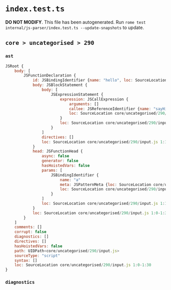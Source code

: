 # `index.test.ts`

**DO NOT MODIFY**. This file has been autogenerated. Run `rome test internal/js-parser/index.test.ts --update-snapshots` to update.

## `core > uncategorised > 290`

### `ast`

```javascript
JSRoot {
	body: [
		JSFunctionDeclaration {
			id: JSBindingIdentifier {name: "hello", loc: SourceLocation core/uncategorised/290/input.js 1:9-1:14 (hello)}
			body: JSBlockStatement {
				body: [
					JSExpressionStatement {
						expression: JSCallExpression {
							arguments: []
							callee: JSReferenceIdentifier {name: "sayHi", loc: SourceLocation core/uncategorised/290/input.js 1:20-1:25 (sayHi)}
							loc: SourceLocation core/uncategorised/290/input.js 1:20-1:27
						}
						loc: SourceLocation core/uncategorised/290/input.js 1:20-1:28
					}
				]
				directives: []
				loc: SourceLocation core/uncategorised/290/input.js 1:18-1:30
			}
			head: JSFunctionHead {
				async: false
				generator: false
				hasHoistedVars: false
				params: [
					JSBindingIdentifier {
						name: "a"
						meta: JSPatternMeta {loc: SourceLocation core/uncategorised/290/input.js 1:15-1:16}
						loc: SourceLocation core/uncategorised/290/input.js 1:15-1:16 (a)
					}
				]
				loc: SourceLocation core/uncategorised/290/input.js 1:14-1:17
			}
			loc: SourceLocation core/uncategorised/290/input.js 1:0-1:30
		}
	]
	comments: []
	corrupt: false
	diagnostics: []
	directives: []
	hasHoistedVars: false
	path: UIDPath<core/uncategorised/290/input.js>
	sourceType: "script"
	syntax: []
	loc: SourceLocation core/uncategorised/290/input.js 1:0-1:30
}
```

### `diagnostics`

```

```
